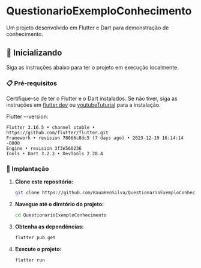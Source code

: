 # QuestionarioExemploConhecimento

Um projeto desenvolvido em Flutter e Dart para demonstração de conhecimento.

## 🚀 Inicializando

Siga as instruções abaixo para ter o projeto em execução localmente.

### 📋 Pré-requisitos

Certifique-se de ter o Flutter e o Dart instalados. Se não tiver, siga as instruções em [flutter.dev](https://flutter.dev/docs/get-started/install) ou [youtubeTuturial]((https://www.youtube.com/watch?v=7Kpd6eprz4k)) para a instalação.

Flutter --version:

  ```
  Flutter 3.16.5 • channel stable • https://github.com/flutter/flutter.git
  Framework • revision 78666c8dc5 (7 days ago) • 2023-12-19 16:14:14 -0800
  Engine • revision 3f3e560236
  Tools • Dart 3.2.3 • DevTools 2.28.4
  ```
  


### 🔧 Implantação

1. **Clone este repositório:**

    ```bash
    git clone https://github.com/KauaHenSilva/QuestionarioExemploConhecimento.git
    ```

2. **Navegue até o diretório do projeto:**

    ```bash
    cd QuestionarioExemploConhecimento
    ```

3. **Obtenha as dependências:**

    ```bash
    flutter pub get
    ```

4. **Execute o projeto:**

    ```bash
    flutter run
    ```

